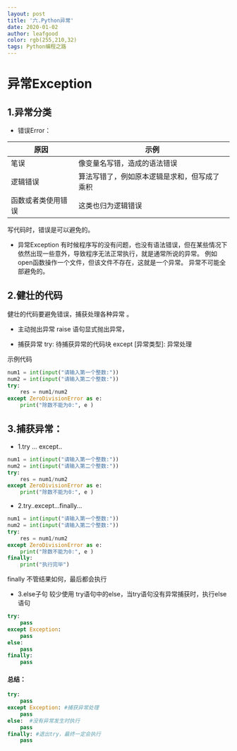 ```yaml
---
layout: post
title: '六.Python异常'
date: 2020-01-02
author: leafgood
color: rgb(255,210,32)
tags: Python编程之路
---
```



# 异常Exception
## 1.异常分类
- 错误Error：

|原因|示例|
|---|---|
|笔误|像变量名写错，造成的语法错误|
|逻辑错误|算法写错了，例如原本逻辑是求和，但写成了乘积|
|函数或者类使用错误| 这类也归为逻辑错误|

写代码时，错误是可以避免的。

- 异常Exception
有时候程序写的没有问题，也没有语法错误，但在某些情况下依然出现一些意外，导致程序无法正常执行，就是通常所说的异常。
例如open函数操作一个文件，但该文件不存在，这就是一个异常。
异常不可能全部避免的。


## 2.健壮的代码
健壮的代码要避免错误，捕获处理各种异常 。

- 主动抛出异常
raise 语句显式抛出异常，

- 捕获异常
try:
    待捕获异常的代码块
except [异常类型]:
    异常处理

示例代码
```python
num1 = int(input("请输入第一个整数:"))
num2 = int(input("请输入第二个整数:"))
try:
	res = num1/num2
except ZeroDivisionError as e:
	print("除数不能为0:", e )
```


## 3.捕获异常：
- 1.try ... except..

```python
num1 = int(input("请输入第一个整数:"))
num2 = int(input("请输入第二个整数:"))
try:
	res = num1/num2
except ZeroDivisionError as e:
	print("除数不能为0:", e )
```
- 2.try..except...finally...

```python
num1 = int(input("请输入第一个整数:"))
num2 = int(input("请输入第二个整数:"))
try:
	res = num1/num2
except ZeroDivisionError as e:
	print("除数不能为0:", e )
finally:
	print("执行完毕")
```
finally 不管结果如何，最后都会执行

- 3.else子句 较少使用
try语句中的else，当try语句没有异常捕获时，执行else语句
```python
try:
    pass
except Exception:
    pass
else:
    pass
finally:
    pass
```

#### 总结：
```python
try:
    pass
except Exception: #捕获异常处理
    pass
else:  #没有异常发生时执行
    pass
finally: #退出try，最终一定会执行
    pass
```
